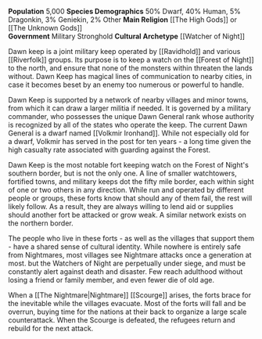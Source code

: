 **Population** 5,000
**Species Demographics** 50% Dwarf, 40% Human, 5% Dragonkin, 3% Geniekin, 2% Other
**Main Religion** [[The High Gods]] or [[The Unknown Gods]]  
**Government** Military Stronghold
**Cultural Archetype** [[Watcher of Night]]

Dawn keep is a joint military keep operated by [[Ravidhold]] and various [[Riverfolk]] groups. Its purpose is to keep a watch on the [[Forest of Night]] to the north, and ensure that none of the monsters within threaten the lands without. Dawn Keep has magical lines of communication to nearby cities, in case it becomes beset by an enemy too numerous or powerful to handle.

Dawn Keep is supported by a network of nearby villages and minor towns, from which it can draw a larger militia if needed. It is governed by a military commander, who possesses the unique Dawn General rank whose authority is recognized by all of the states who operate the keep. The current Dawn General is a dwarf named [[Volkmir Ironhand]]. While not especially old for a dwarf, Volkmir has served in the post for ten years - a long time given the high casualty rate associated with guarding against the Forest.

Dawn Keep is the most notable fort keeping watch on the Forest of Night's southern border, but is not the only one. A line of smaller watchtowers, fortified towns, and military keeps dot the fifty mile border, each within sight of one or two others in any direction. While run and operated by different people or groups, these forts know that should any of them fail, the rest will likely follow. As a result, they are always willing to lend aid or supplies should another fort be attacked or grow weak. A similar network exists on the northern border.

The people who live in these forts - as well as the villages that support them - have a shared sense of cultural identity. While nowhere is entirely safe from Nightmares, most villages see Nightmare attacks once a generation at most. but the Watchers of Night are perpetually under siege, and must be constantly alert against death and disaster. Few reach adulthood without losing a friend or family member, and even fewer die of old age.

When a [[The Nightmare|Nightmare]] [[Scourge]] arises, the forts brace for the inevitable while the villages evacuate. Most of the forts will fall and be overrun, buying time for the nations at their back to organize a large scale counterattack. When the Scourge is defeated, the refugees return and rebuild for the next attack.